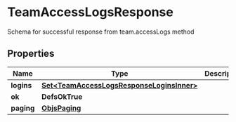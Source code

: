 

# TeamAccessLogsResponse

Schema for successful response from team.accessLogs method

## Properties

| Name | Type | Description | Notes |
|------------ | ------------- | ------------- | -------------|
|**logins** | [**Set&lt;TeamAccessLogsResponseLoginsInner&gt;**](TeamAccessLogsResponseLoginsInner.md) |  |  |
|**ok** | **DefsOkTrue** |  |  |
|**paging** | [**ObjsPaging**](ObjsPaging.md) |  |  |



